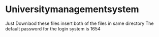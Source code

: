 # Universitymanagementsystem
Just Downlaod these files 
insert both of the files in same directory
The default password for the login system is 1654
